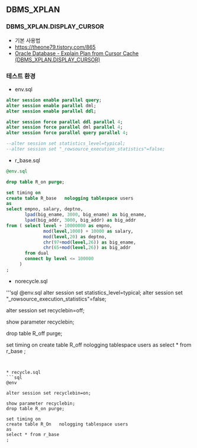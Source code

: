 ## DBMS_XPLAN
### DBMS_XPLAN.DISPLAY_CURSOR
* 기본 사용법 
 * https://theone79.tistory.com/865
 * [Oracle Database - Explain Plan from Cursor Cache (DBMS_XPLAN.DISPLAY_CURSOR)](https://datacadamia.com/db/oracle/display_cursor#dbms_xplandisplay_cursor)
 
### 테스트 환경 

* env.sql

```sql
alter session enable parallel query;
alter session enable parallel dml;
alter session enable parallel ddl;

alter session force parallel ddl parallel 4;
alter session force parallel dml parallel 4;
alter session force parallel query parallel 4;

--alter session set statistics_level=typical;
--alter session set "_rowsource_execution_statistics"=false;

```
* r_base.sql

```sql
@env.sql

drop table R_on purge;

set timing on
create table R_base   nologging tablespace users
as
select empno, salary, deptno,
       lpad(big_ename, 3000, big_ename) as big_ename,
       lpad(big_addr, 3000, big_addr) as big_addr
from ( select level + 10000000 as empno,
              mod(level,1000) + 10000 as salary,
              mod(level,20) as deptno,
              chr(97+mod(level,26)) as big_ename,
              chr(65+mod(level,26)) as big_addr
       from dual
       connect by level <= 100000
     )
;

```
* norecycle.sql

'''sql
@env.sql
alter session set statistics_level=typical;
alter session set "_rowsource_execution_statistics"=false;

alter session set recyclebin=off;

show parameter recyclebin;

drop table R_off purge;

set timing on
create table R_off nologging tablespace users
as
select * from r_base
;
```


* recycle.sql
```sql
@env

alter session set recyclebin=on;

show parameter recyclebin;
drop table R_on purge;

set timing on
create table R_On   nologging tablespace users
as
select * from r_base
;

```

